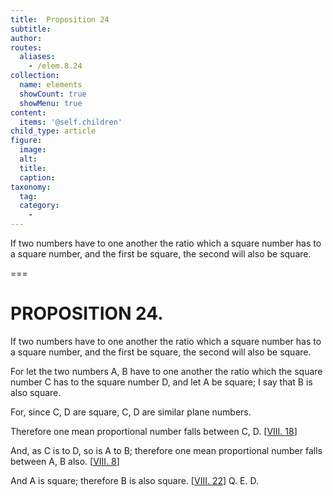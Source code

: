 ```yaml
---
title:  Proposition 24
subtitle: 
author:
routes:
  aliases:
    - /elem.8.24
collection:
  name: elements
  showCount: true
  showMenu: true
content:
  items: '@self.children'
child_type: article
figure:
  image:
  alt:
  title:
  caption:
taxonomy:
  tag:
  category:
    - 
---
```


<p>
       <hi rend="ital">If two numbers have to one another the ratio which a square number has to a square number, and the first be square, the second will also be square.</hi>
      </p>

===

<h1>PROPOSITION 24.</h1>
<p>
       <span class="ital">If two numbers have to one another the ratio which a square number has to a square number, and the first be square, the second will also be square.</span>
      </p>

<p>For let the two numbers <span class="ital">A</span>, <span class="ital">B</span> have to one another the ratio which the square number <span class="ital">C</span> has to the square number <span class="ital">D</span>, and let <span class="ital">A</span> be square; I say that <span class="ital">B</span> is also square. 
      </p>

<p>For, since <span class="ital">C</span>, <span class="ital">D</span> are square, <span class="ital">C</span>, <span class="ital">D</span> are similar plane numbers. </p>

<p>Therefore one mean proportional number falls between <span class="ital">C</span>, <span class="ital">D</span>. [<a href="/elem.8.18">VIII. 18</a>] </p>

<p>And, as <span class="ital">C</span> is to <span class="ital">D</span>, so is <span class="ital">A</span> to <span class="ital">B</span>; therefore one mean proportional number falls between <span class="ital">A</span>, <span class="ital">B</span> also. [<a href="/elem.8.8">VIII. 8</a>] </p>

<p>And <span class="ital">A</span> is square; therefore <span class="ital">B</span> is also square. [<a href="/elem.8.22">VIII. 22</a>] Q. E. D.</p>
